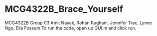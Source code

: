 # MCG4322B_Brace_Yourself
MCG4322B Group 03 
Amit Nayak, Rohan Rughani, Jennifer Trac, Lynne Ngo, Ella Fossum
To run the code, open up GUI.m and click run.